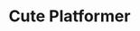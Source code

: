 ---
layout: post
title: Cute Platformer
description: 3D platformer game made in Unity
img: /img/projects/cuteplat.png
redirect: https://cuteplatformer.tehlemon.com/
---